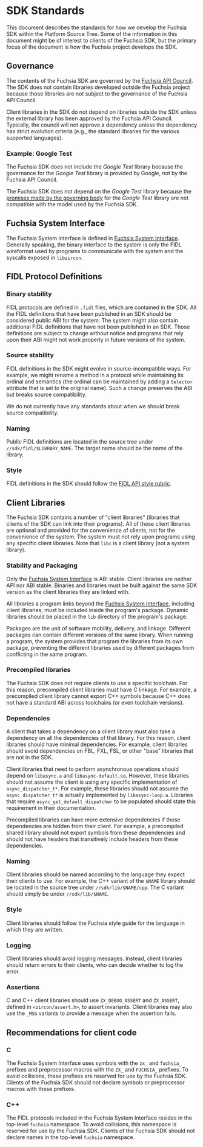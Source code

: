 SDK Standards
=============

This document describes the standards for how we develop the Fuchsia SDK within
the Platform Source Tree. Some of the information in this document might be of
interest to clients of the Fuchsia SDK, but the primary focus of the document is
how the Fuchsia project develops the SDK.

## Governance

The contents of the Fuchsia SDK are governed by the [Fuchsia API Council]. The
SDK does not contain libraries developed outside the Fuchsia project because
those libraries are not subject to the governance of the Fuchsia API Council.

Client libraries in the SDK do not depend on libraries outside the SDK unless
the external library has been approved by the Fuchsia API Council. Typically,
the council will not approve a dependency unless the dependency has strict
evolution criteria (e.g., the standard libraries for the various supported
languages).

### Example: Google Test

The Fuchsia SDK does not include the _Google Test_ library because the
governance for the _Google Test_ library is provided by Google, not by the
Fuchsia API Council.

The Fuchsia SDK does not depend on the _Google Test_ library because the
[promises made by the governing body](https://abseil.io/about/philosophy#upgrade-support)
for the _Google Test_ library are not compatible with the model used by the
Fuchsia SDK.

## Fuchsia System Interface

The Fuchsia System Interface is defined in [Fuchsia System
Interface](/docs/concepts/system/abi/system.md). Generally speaking, the binary interface to the system
is only the FIDL wireformat used by programs to communicate with the system and the syscalls exposed
in `libzircon`.

## FIDL Protocol Definitions

### Binary stability

FIDL protocols are defined in `.fidl` files, which are contained in the SDK.
All the FIDL definitions that have been published in an SDK should be considered
public ABI for the system. The system might also contain additional FIDL
definitions that have not been published in an SDK. Those definitions are
subject to change without notice and programs that rely upon their ABI might not
work properly in future versions of the system.

### Source stability

FIDL definitions in the SDK might evolve in source-incompatible ways. For
example, we might rename a method in a protocol while maintaining its ordinal
and semantics (the ordinal can be maintained by adding a `Selector` attribute
that is set to the original name). Such a change preserves the ABI but breaks
source compatibility.

We do not currently have any standards about when we should break source
compatibility.

### Naming

Public FIDL definitions are located in the source tree under
`//sdk/fidl/$LIBRARY_NAME`.
The target name should be the name of the library.

### Style

FIDL definitions in the SDK should follow the [FIDL API style rubric].

## Client Libraries

The Fuchsia SDK contains a number of "client libraries" (libraries that clients of the SDK can link
into their programs). All of these client libraries are optional and provided for the convenience of
clients, not for the convenience of the system. The system must not rely upon programs using any
specific client libraries. Note that `libc` is a client library (not a system library).

### Stability and Packaging

Only the [Fuchsia System Interface](#fuchsia_system_interface) is ABI stable. Client libraries are
neither API nor ABI stable. Binaries and libraries must be built against the same SDK version as the
client libraries they are linked with.

All libraries a program links beyond the [Fuchsia System Interface](#fuchsia_system_interface),
including client libraries, must be included inside the program's package. Dynamic libraries should
be placed in the `lib` directory of the program's package.

Packages are the unit of software mobility, delivery, and linkage. Different packages can contain
different versions of the same library.  When running a program, the system provides that program
the libraries from its own package, preventing the different libraries used by different packages
from conflicting in the same program.



### Precompiled libraries

The Fuchsia SDK does not require clients to use a specific toolchain. For this reason, precompiled
client libraries must have C linkage. For example, a precompiled client library cannot export C++
symbols because C++ does not have a standard ABI across toolchains (or even toolchain versions).

### Dependencies

A client that takes a dependency on a client library must also take a dependency
on all the dependencies of that library. For this reason, client libraries
should have minimal dependencies. For example, client libraries should avoid
dependencies on FBL, FXL, FSL, or other "base" libraries that are not in
the SDK.

Client libraries that need to perform asynchronous operations should depend on
`libasync.a` and `libasync-default.so`. However, these libraries should not
assume the client is using any specific implementation of `async_dispatcher_t*`.
For example, these libraries should not assume the `async_dispatcher_t*` is
actually implemented by `libasync-loop.a`. Libraries that require
`async_get_default_dispatcher` to be populated should state this requirement in
their documentation.

Precompiled libraries can have more extensive dependencies if those dependencies
are hidden from their client. For example, a precompiled shared library should
not export symbols from these dependencies and should not have headers that
transitively include headers from these dependencies.

### Naming

Client libraries should be named according to the language they expect their
clients to use.
For example, the C++ variant of the `$NAME` library should be located in the
source tree under `//sdk/lib/$NAME/cpp`.
The C variant should simply be under `//sdk/lib/$NAME`.

### Style

Client libraries should follow the Fuchsia style guide for the language in which
they are written.

### Logging

Client libraries should avoid logging messages. Instead, client libraries should
return errors to their clients, who can decide whether to log the error.

### Assertions

C and C++ client libraries should use `ZX_DEBUG_ASSERT` and `ZX_ASSERT`, defined
in `<zircon/assert.h>`, to assert invariants. Client libraries may also use the
`_MSG` variants to provide a message when the assertion fails.

## Recommendations for client code

### C

The Fuchsia System Interface uses symbols with the `zx_` and `fuchsia_` prefixes and
preprocessor macros with the `ZX_` and `FUCHSIA_` prefixes. To avoid collisions, these
prefixes are reserved for use by the Fuchsia SDK. Clients of the Fuchsia SDK should not
declare symbols or preprocessor macros with these prefixes.

### C++

The FIDL protocols included in the Fuchsia System Interface resides in the top-level
`fuchsia` namespace. To avoid collisions, this namespace is reserved for use by the
Fuchsia SDK. Clients of the Fuchsia SDK should not declare names in the top-level
`fuchsia` namespace.

[Fuchsia API Council]: /docs/concepts/api/council.md
[FIDL API style rubric]: /docs/development/languages/fidl/guides/style.md
